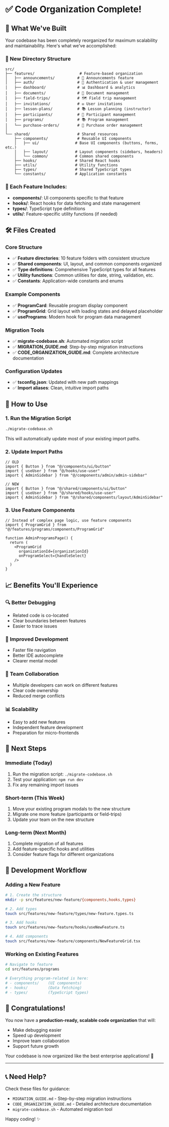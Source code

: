 # ✅ Code Organization Complete!

## 🎉 What We've Built

Your codebase has been completely reorganized for maximum scalability and maintainability. Here's what we've accomplished:

### 📁 New Directory Structure

```
src/
├── features/                    # Feature-based organization
│   ├── announcements/          # 📢 Announcements feature
│   ├── auth/                   # 🔐 Authentication & user management
│   ├── dashboard/              # 📊 Dashboard & analytics
│   ├── documents/              # 📄 Document management
│   ├── field-trips/            # 🗺️ Field trip management
│   ├── invitations/            # ✉️ User invitations
│   ├── lesson-plans/           # 📚 Lesson planning (instructor)
│   ├── participants/           # 👥 Participant management
│   ├── programs/               # 📚 Program management
│   └── purchase-orders/        # 🛒 Purchase order management
│
└── shared/                     # Shared resources
    ├── components/             # Reusable UI components
    │   ├── ui/                # Base UI components (buttons, forms, etc.)
    │   ├── layout/            # Layout components (sidebars, headers)
    │   └── common/            # Common shared components
    ├── hooks/                 # Shared React hooks
    ├── utils/                 # Utility functions
    ├── types/                 # Shared TypeScript types
    └── constants/             # Application constants
```

### 🎯 Each Feature Includes:
- **components/**: UI components specific to that feature
- **hooks/**: React hooks for data fetching and state management
- **types/**: TypeScript type definitions
- **utils/**: Feature-specific utility functions (if needed)

## 🛠️ Files Created

### Core Structure
- ✅ **Feature directories**: 10 feature folders with consistent structure
- ✅ **Shared components**: UI, layout, and common components organized
- ✅ **Type definitions**: Comprehensive TypeScript types for all features
- ✅ **Utility functions**: Common utilities for date, string, validation, etc.
- ✅ **Constants**: Application-wide constants and enums

### Example Components
- ✅ **ProgramCard**: Reusable program display component
- ✅ **ProgramGrid**: Grid layout with loading states and delayed placeholder
- ✅ **usePrograms**: Modern hook for program data management

### Migration Tools
- ✅ **migrate-codebase.sh**: Automated migration script
- ✅ **MIGRATION_GUIDE.md**: Step-by-step migration instructions
- ✅ **CODE_ORGANIZATION_GUIDE.md**: Complete architecture documentation

### Configuration Updates
- ✅ **tsconfig.json**: Updated with new path mappings
- ✅ **Import aliases**: Clean, intuitive import paths

## 🚀 How to Use

### 1. **Run the Migration Script**
```bash
./migrate-codebase.sh
```
This will automatically update most of your existing import paths.

### 2. **Update Import Paths**
```tsx
// OLD
import { Button } from "@/components/ui/button"
import { useUser } from "@/hooks/use-user"
import { AdminSidebar } from "@/components/admin/admin-sidebar"

// NEW
import { Button } from "@/shared/components/ui/button"
import { useUser } from "@/shared/hooks/use-user"
import { AdminSidebar } from "@/shared/components/layout/AdminSidebar"
```

### 3. **Use Feature Components**
```tsx
// Instead of complex page logic, use feature components
import { ProgramGrid } from "@/features/programs/components/ProgramGrid"

function AdminProgramsPage() {
  return (
    <ProgramGrid 
      organizationId={organizationId}
      onProgramSelect={handleSelect}
    />
  )
}
```

## 📈 Benefits You'll Experience

### 🔍 **Better Debugging**
- Related code is co-located
- Clear boundaries between features
- Easier to trace issues

### 🔧 **Improved Development**
- Faster file navigation
- Better IDE autocomplete
- Clearer mental model

### 👥 **Team Collaboration**
- Multiple developers can work on different features
- Clear code ownership
- Reduced merge conflicts

### 📊 **Scalability**
- Easy to add new features
- Independent feature development
- Preparation for micro-frontends

## 🎯 Next Steps

### Immediate (Today)
1. Run the migration script: `./migrate-codebase.sh`
2. Test your application: `npm run dev`
3. Fix any remaining import issues

### Short-term (This Week)
1. Move your existing program modals to the new structure
2. Migrate one more feature (participants or field-trips)
3. Update your team on the new structure

### Long-term (Next Month)
1. Complete migration of all features
2. Add feature-specific hooks and utilities
3. Consider feature flags for different organizations

## 🔧 Development Workflow

### Adding a New Feature
```bash
# 1. Create the structure
mkdir -p src/features/new-feature/{components,hooks,types}

# 2. Add types
touch src/features/new-feature/types/new-feature.types.ts

# 3. Add hooks
touch src/features/new-feature/hooks/useNewFeature.ts

# 4. Add components
touch src/features/new-feature/components/NewFeatureGrid.tsx
```

### Working on Existing Features
```bash
# Navigate to feature
cd src/features/programs

# Everything program-related is here:
# - components/    (UI components)
# - hooks/         (Data fetching)
# - types/         (TypeScript types)
```

## 🎉 Congratulations!

You now have a **production-ready, scalable code organization** that will:
- Make debugging easier
- Speed up development
- Improve team collaboration
- Support future growth

Your codebase is now organized like the best enterprise applications! 🚀

---

## 📞 Need Help?

Check these files for guidance:
- `MIGRATION_GUIDE.md` - Step-by-step migration instructions
- `CODE_ORGANIZATION_GUIDE.md` - Detailed architecture documentation
- `migrate-codebase.sh` - Automated migration tool

Happy coding! ✨